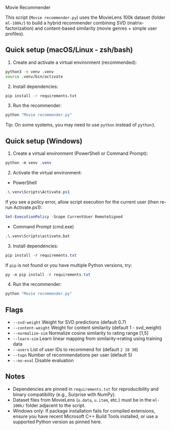 Movie Recommender

This script (`Movie recommender.py`) uses the MovieLens 100k dataset (folder `ml-100k/`) to build a hybrid recommender combining SVD (matrix-factorization) and content-based similarity (movie genres + simple user profiles).

## Quick setup (macOS/Linux - zsh/bash)

1) Create and activate a virtual environment (recommended):

```bash
python3 -m venv .venv
source .venv/bin/activate
```

2) Install dependencies:

```bash
pip install -r requirements.txt
```

3) Run the recommender:

```bash
python "Movie recommender.py"
```

Tip: On some systems, you may need to use `python` instead of `python3`.

## Quick setup (Windows)

1) Create a virtual environment (PowerShell or Command Prompt):

```powershell
python -m venv .venv
```

2) Activate the virtual environment:

- PowerShell

```powershell
.\.venv\Scripts\Activate.ps1
```

If you see a policy error, allow script execution for the current user (then re-run Activate.ps1):

```powershell
Set-ExecutionPolicy -Scope CurrentUser RemoteSigned
```

- Command Prompt (cmd.exe)

```bat
.\.venv\Scripts\activate.bat
```

3) Install dependencies:

```powershell
pip install -r requirements.txt
```

If `pip` is not found or you have multiple Python versions, try:

```powershell
py -m pip install -r requirements.txt
```

4) Run the recommender:

```powershell
python "Movie recommender.py"
```

## Flags
- `--svd-weight`     Weight for SVD predictions (default 0.7)
- `--content-weight` Weight for content similarity (default 1 - svd_weight)
- `--normalize-sim`  Normalize cosine similarity to rating range [1,5]
- `--learn-sim`      Learn linear mapping from similarity->rating using training data
- `--users`          List of user IDs to recommend for (default `2 10 30`)
- `--topn`           Number of recommendations per user (default 5)
- `--no-eval`        Disable evaluation

## Notes
- Dependencies are pinned in `requirements.txt` for reproducibility and binary compatibility (e.g., Surprise with NumPy).
- Dataset files from MovieLens (`u.data`, `u.item`, etc.) must be in the `ml-100k/` folder adjacent to the script.
- Windows only: If package installation fails for compiled extensions, ensure you have recent Microsoft C++ Build Tools installed, or use a supported Python version as pinned here.
